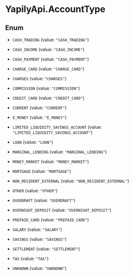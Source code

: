 # YapilyApi.AccountType

## Enum


* `CASH_TRADING` (value: `"CASH_TRADING"`)

* `CASH_INCOME` (value: `"CASH_INCOME"`)

* `CASH_PAYMENT` (value: `"CASH_PAYMENT"`)

* `CHARGE_CARD` (value: `"CHARGE_CARD"`)

* `CHARGES` (value: `"CHARGES"`)

* `COMMISSION` (value: `"COMMISSION"`)

* `CREDIT_CARD` (value: `"CREDIT_CARD"`)

* `CURRENT` (value: `"CURRENT"`)

* `E_MONEY` (value: `"E_MONEY"`)

* `LIMITED_LIQUIDITY_SAVINGS_ACCOUNT` (value: `"LIMITED_LIQUIDITY_SAVINGS_ACCOUNT"`)

* `LOAN` (value: `"LOAN"`)

* `MARGINAL_LENDING` (value: `"MARGINAL_LENDING"`)

* `MONEY_MARKET` (value: `"MONEY_MARKET"`)

* `MORTGAGE` (value: `"MORTGAGE"`)

* `NON_RESIDENT_EXTERNAL` (value: `"NON_RESIDENT_EXTERNAL"`)

* `OTHER` (value: `"OTHER"`)

* `OVERDRAFT` (value: `"OVERDRAFT"`)

* `OVERNIGHT_DEPOSIT` (value: `"OVERNIGHT_DEPOSIT"`)

* `PREPAID_CARD` (value: `"PREPAID_CARD"`)

* `SALARY` (value: `"SALARY"`)

* `SAVINGS` (value: `"SAVINGS"`)

* `SETTLEMENT` (value: `"SETTLEMENT"`)

* `TAX` (value: `"TAX"`)

* `UNKNOWN` (value: `"UNKNOWN"`)


